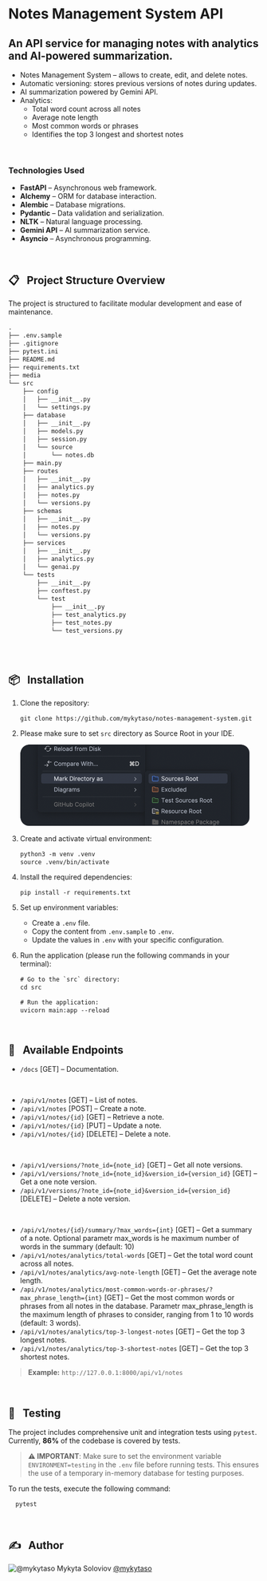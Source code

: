# Notes Management System API

## An API service for managing notes with analytics and AI-powered summarization.

- Notes Management System – allows to create, edit, and delete notes.
- Automatic versioning: stores previous versions of notes during updates.
- AI summarization powered by Gemini API.
- Analytics:
  - Total word count across all notes
  - Average note length
  - Most common words or phrases
  - Identifies the top 3 longest and shortest notes

<br>

### Technologies Used
- **FastAPI** – Asynchronous web framework. 
- **Alchemy** – ORM for database interaction.
- **Alembic** – Database migrations.
- **Pydantic** – Data validation and serialization.
- **NLTK** – Natural language processing.
- **Gemini API** – AI summarization service.
- **Asyncio** – Asynchronous programming.

<br>


## 📋 &nbsp; Project Structure Overview

The project is structured to facilitate modular development and ease of maintenance.

```
.
├── .env.sample
├── .gitignore
├── pytest.ini
├── README.md
├── requirements.txt
├── media
└── src
    ├── config
    │   ├── __init__.py
    │   └── settings.py
    ├── database
    │   ├── __init__.py
    │   ├── models.py
    │   ├── session.py
    │   └── source
    │       └── notes.db
    ├── main.py
    ├── routes
    │   ├── __init__.py
    │   ├── analytics.py
    │   ├── notes.py
    │   └── versions.py
    ├── schemas
    │   ├── __init__.py
    │   ├── notes.py
    │   └── versions.py
    ├── services
    │   ├── __init__.py
    │   ├── analytics.py
    │   └── genai.py
    └── tests
        ├── __init__.py
        ├── conftest.py
        └── test
            ├── __init__.py
            ├── test_analytics.py
            ├── test_notes.py
            └── test_versions.py
            
```

<br>


## 📦 &nbsp; Installation

1. Clone the repository:
    ```shell
    git clone https://github.com/mykytaso/notes-management-system.git
    ```
    
    
2. Please make sure to set `src` directory as Source Root in your IDE.
    
    <img src="media/src.png" alt="ModHeader" width="460"/>


3. Create and activate virtual environment:
    ```shell
    python3 -m venv .venv
    source .venv/bin/activate
    ```
    
    
4. Install the required dependencies:
    ```shell
   pip install -r requirements.txt
    ```


5. Set up environment variables:
   - Create a `.env` file.
   - Copy the content from `.env.sample` to `.env`.
   - Update the values in `.env` with your specific configuration.


6.  Run the application (please run the following commands in your terminal):
    
    ```shell
    # Go to the `src` directory:
    cd src
    ```
    ```shell
    # Run the application:
    uvicorn main:app --reload
    ```

<br>


## 📡 &nbsp; Available Endpoints

- `/docs` [GET] – Documentation.
<br>

- `/api/v1/notes` [GET] – List of notes.
- `/api/v1/notes` [POST] – Create a note.
- `/api/v1/notes/{id}` [GET] – Retrieve a note.
- `/api/v1/notes/{id}` [PUT] – Update a note.
- `/api/v1/notes/{id}` [DELETE] – Delete a note.
<br>

- `/api/v1/versions/?note_id={note_id}` [GET] – Get all note versions.
- `/api/v1/versions/?note_id={note_id}&version_id={version_id}` [GET] – Get a one note version.
- `/api/v1/versions/?note_id={note_id}&version_id={version_id}` [DELETE] – Delete a note version.
<br>

- `/api/v1/notes/{id}/summary/?max_words={int}` [GET] – Get a summary of a note. Optional parametr max_words is he maximum number of words in the summary (default: 10)
- `/api/v1/notes/analytics/total-words` [GET] – Get the total word count across all notes.
- `/api/v1/notes/analytics/avg-note-length` [GET] – Get the average note length.
- `/api/v1/notes/analytics/most-common-words-or-phrases/?max_phrase_length={int}` [GET] – Get the most common words or phrases from all notes in the database. Parametr max_phrase_length is the maximum length of phrases to consider, ranging from 1 to 10 words (default: 3 words).
- `/api/v1/notes/analytics/top-3-longest-notes` [GET] – Get the top 3 longest notes.
- `/api/v1/notes/analytics/top-3-shortest-notes` [GET] – Get the top 3 shortest notes.

>**Example:** `http://127.0.0.1:8000/api/v1/notes`

<br>


## 🧪 &nbsp; Testing
The project includes comprehensive unit and integration tests using `pytest`.<br>
Currently, **86%** of the codebase is covered by tests.

> **⚠️ IMPORTANT**: Make sure to set the environment variable `ENVIRONMENT=testing` in the `.env` file before running tests. This ensures the use of a temporary in-memory database for testing purposes.

To run the tests, execute the following command:
```shell
  pytest
```

<br>


## ✍️ &nbsp; Author
<img src="https://github.com/mykytaso.png" alt="@mykytaso" width="24" height="24" valign="bottom" /> Mykyta Soloviov <a href="https://github.com/mykytaso">@mykytaso</a>
